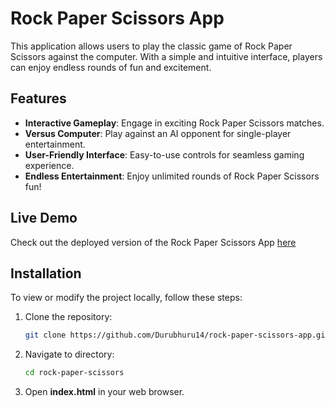 # Rock Paper Scissors App

This application allows users to play the classic game of Rock Paper Scissors against the computer. With a simple and intuitive interface, players can enjoy endless rounds of fun and excitement.

## Features

- **Interactive Gameplay**: Engage in exciting Rock Paper Scissors matches.
- **Versus Computer**: Play against an AI opponent for single-player entertainment.
- **User-Friendly Interface**: Easy-to-use controls for seamless gaming experience.
- **Endless Entertainment**: Enjoy unlimited rounds of Rock Paper Scissors fun!

## Live Demo

Check out the deployed version of the Rock Paper Scissors App [here](https://github.com/Durubhuru14/rock-paper-scissors)

## Installation

To view or modify the project locally, follow these steps:

1. Clone the repository:
   ```bash
   git clone https://github.com/Durubhuru14/rock-paper-scissors-app.git
2. Navigate to directory:
   ```bash
   cd rock-paper-scissors
3. Open **index.html** in your web browser.
